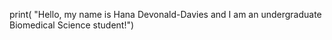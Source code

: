 print( "Hello, my name is Hana Devonald-Davies and I am an undergraduate Biomedical Science student!")
